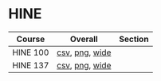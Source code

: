 # HINE

| Course | Overall | Section |
| ------ | ------- | ------- |
| HINE 100 | [csv](https://github.com/UCSD-Historical-Enrollment-Data/2024Fall/blob/main/overall/HINE%20100.csv), [png](https://raw.githubusercontent.com/UCSD-Historical-Enrollment-Data/2024Fall/main/plot_overall/HINE%20100.png), [wide](https://raw.githubusercontent.com/UCSD-Historical-Enrollment-Data/2024Fall/main/plot_overall_wide/HINE%20100.png) |  |
| HINE 137 | [csv](https://github.com/UCSD-Historical-Enrollment-Data/2024Fall/blob/main/overall/HINE%20137.csv), [png](https://raw.githubusercontent.com/UCSD-Historical-Enrollment-Data/2024Fall/main/plot_overall/HINE%20137.png), [wide](https://raw.githubusercontent.com/UCSD-Historical-Enrollment-Data/2024Fall/main/plot_overall_wide/HINE%20137.png) |  |
